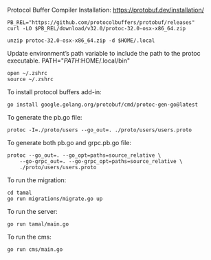 Protocol Buffer Compiler Installation: https://protobuf.dev/installation/
```
PB_REL="https://github.com/protocolbuffers/protobuf/releases"
curl -LO $PB_REL/download/v32.0/protoc-32.0-osx-x86_64.zip
```
```
unzip protoc-32.0-osx-x86_64.zip -d $HOME/.local
```
Update environment’s path variable to include the path to the protoc executable. PATH="$PATH:$HOME/.local/bin"
```
open ~/.zshrc
source ~/.zshrc
```
To install protocol buffers add-in:
```
go install google.golang.org/protobuf/cmd/protoc-gen-go@latest
```
To generate the pb.go file:
```
protoc -I=./proto/users --go_out=. ./proto/users/users.proto 
```
To generate both pb.go and grpc.pb.go file:
```
protoc --go_out=. --go_opt=paths=source_relative \
    --go-grpc_out=. --go-grpc_opt=paths=source_relative \
    ./proto/users/users.proto 
```
To run the migration:
```
cd tamal
go run migrations/migrate.go up
```
To run the server:
```
go run tamal/main.go
```
To run the cms:
```
go run cms/main.go
```
